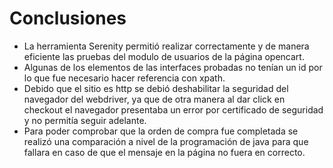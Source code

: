 # Conclusiones

- La herramienta Serenity permitió realizar correctamente y de manera eficiente las pruebas del modulo de usuarios de la página opencart.
- Algunas de los elementos de las interfaces probadas no tenían un id por lo que fue necesario hacer referencia con xpath.
- Debido que el sitio es http se debió deshabilitar la seguridad del navegador del webdriver, ya que de otra manera al dar click en checkout el navegador presentaba un error por certificado de seguridad y no permitía seguir adelante.
- Para poder comprobar que la orden de compra fue completada se realizó una comparación a nivel de la programación de java para que fallara en caso de que el mensaje en la página no fuera en correcto.
